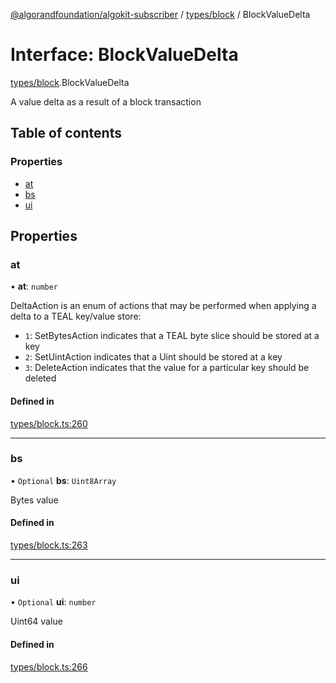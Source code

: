[@algorandfoundation/algokit-subscriber](../README.md) / [types/block](../modules/types_block.md) / BlockValueDelta

# Interface: BlockValueDelta

[types/block](../modules/types_block.md).BlockValueDelta

A value delta as a result of a block transaction

## Table of contents

### Properties

- [at](types_block.BlockValueDelta.md#at)
- [bs](types_block.BlockValueDelta.md#bs)
- [ui](types_block.BlockValueDelta.md#ui)

## Properties

### at

• **at**: `number`

DeltaAction is an enum of actions that may be performed when applying a delta to a TEAL key/value store:

- `1`: SetBytesAction indicates that a TEAL byte slice should be stored at a key
- `2`: SetUintAction indicates that a Uint should be stored at a key
- `3`: DeleteAction indicates that the value for a particular key should be deleted

#### Defined in

[types/block.ts:260](https://github.com/algorandfoundation/algokit-subscriber-ts/blob/main/src/types/block.ts#L260)

---

### bs

• `Optional` **bs**: `Uint8Array`

Bytes value

#### Defined in

[types/block.ts:263](https://github.com/algorandfoundation/algokit-subscriber-ts/blob/main/src/types/block.ts#L263)

---

### ui

• `Optional` **ui**: `number`

Uint64 value

#### Defined in

[types/block.ts:266](https://github.com/algorandfoundation/algokit-subscriber-ts/blob/main/src/types/block.ts#L266)
